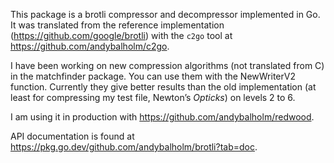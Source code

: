 This package is a brotli compressor and decompressor implemented in Go.
It was translated from the reference implementation (https://github.com/google/brotli)
with the `c2go` tool at https://github.com/andybalholm/c2go.

I have been working on new compression algorithms (not translated from C)
in the matchfinder package.
You can use them with the NewWriterV2 function.
Currently they give better results than the old implementation
(at least for compressing my test file, Newton’s *Opticks*)
on levels 2 to 6.

I am using it in production with https://github.com/andybalholm/redwood.

API documentation is found at https://pkg.go.dev/github.com/andybalholm/brotli?tab=doc.
